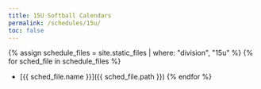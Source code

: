 ```yaml
---
title: 15U Softball Calendars
permalink: /schedules/15u/
toc: false
---
```


{% assign schedule_files = site.static_files | where: "division", "15u" %}
{% for sched_file in schedule_files %}
* [{{ sched_file.name }}]({{ sched_file.path }})
{% endfor %}
